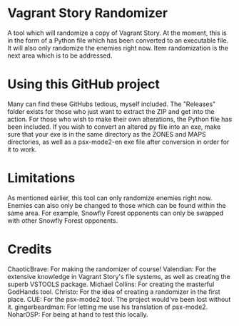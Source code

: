 # Vagrant Story Randomizer
A tool which will randomize a copy of Vagrant Story.
At the moment, this is in the form of a Python file which has been converted to an executable file. It will also only randomize the enemies right now. Item randomization is the next area which is to be addressed.
# Using this GitHub project
Many can find these GitHubs tedious, myself included. The "Releases" folder exists for those who just want to extract the ZIP and get into the action. For those who wish to make their own alterations, the Python file has been included.
If you wish to convert an altered py file into an exe, make sure that your exe is in the same directory as the ZONES and MAPS directories, as well as a psx-mode2-en exe file after conversion in order for it to work. 
# Limitations
As mentioned earlier, this tool can only randomize enemies right now. 
Enemies can also only be changed to those which can be found within the same area. For example, Snowfly Forest opponents can only be swapped with other Snowfly Forest opponents.   
# Credits
ChaoticBrave: For making the randomizer of course!
Valendian: For the extensive knowledge in Vagrant Story's file systems, as well as creating the superb VSTOOLS package.
Michael Collins: For creating the masterful GodHands tool.
Christo: For the idea of creating a randomizer in the first place.
CUE: For the psx-mode2 tool. The project would've been lost without it.
gingerbeardman: For letting me use his translation of psx-mode2.
NoharOSP: For being at hand to test this locally.
